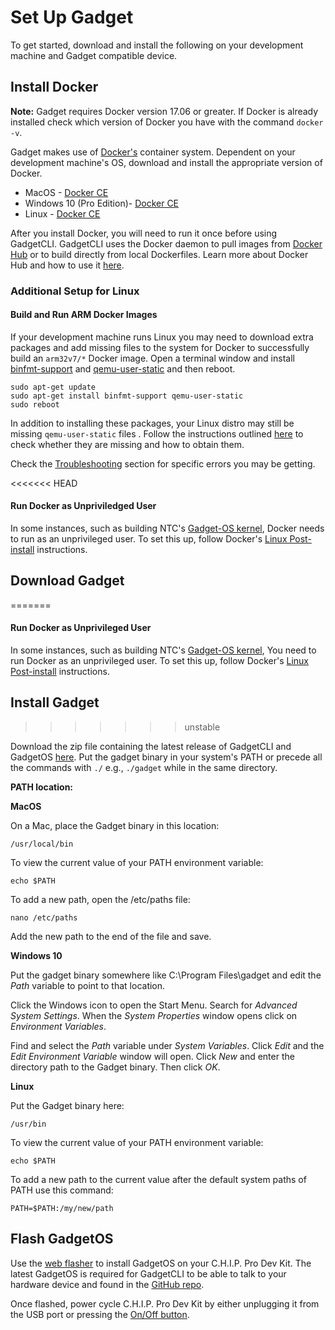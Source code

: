 # Set Up Gadget

To get started, download and install the following on your development machine and Gadget compatible device.

## Install Docker

**Note:** Gadget requires Docker version 17.06 or greater. If Docker is already installed check which version of Docker you have with the command `docker -v`.

Gadget makes use of [Docker's](https://www.docker.com/) container system. Dependent on your development machine's OS, download and install the appropriate version of Docker.

* MacOS - [Docker CE](https://store.docker.com/search?type=edition&offering=community)
* Windows 10 (Pro Edition)- [Docker CE](https://store.docker.com/search?type=edition&offering=community)
* Linux - [Docker CE](https://store.docker.com/search?type=edition&offering=community)

After you install Docker, you will need to run it once before using GadgetCLI. GadgetCLI uses the Docker daemon to pull images from [Docker Hub](https://hub.docker.com/) or to build directly from local Dockerfiles. Learn more about Docker Hub and how to use it [here](https://docs.docker.com/docker-hub/).

### Additional Setup for Linux

#### Build and Run ARM Docker Images

If your development machine runs Linux you may need to download extra packages and add missing files to the system for Docker to successfully build an `arm32v7/*` Docker image. Open a terminal window and install [binfmt-support](https://packages.debian.org/stretch/binfmt-support) and [qemu-user-static](https://packages.debian.org/stretch/qemu-user-static) and then reboot.

```
sudo apt-get update
sudo apt-get install binfmt-support qemu-user-static
sudo reboot
```
In addition to installing these packages, your Linux distro may still be missing `qemu-user-static` files . Follow the instructions outlined [here](https://github.com/computermouth/qemu-static-conf) to check whether they are missing and how to obtain them.

Check the [Troubleshooting](https://docs.getchip.com/gadget.html#troubleshooting) section for specific errors you may be getting.

<<<<<<< HEAD
#### Run Docker as Unpriviledged User

In some instances, such as building NTC's [Gadget-OS kernel](https://github.com/NextThingCo/Gadget-OS), Docker needs to run as an unprivileged user. To set this up, follow Docker's [Linux Post-install](https://docs.docker.com/engine/installation/linux/linux-postinstall/) instructions. 

## Download Gadget
=======
#### Run Docker as Unprivileged User

In some instances, such as building NTC's [Gadget-OS kernel](https://github.com/NextThingCo/Gadget-OS), You need to run Docker as an unprivileged user. To set this up, follow Docker's [Linux Post-install](https://docs.docker.com/engine/installation/linux/linux-postinstall/) instructions. 

## Install Gadget
>>>>>>> unstable

Download the zip file containing the latest release of GadgetCLI and GadgetOS [here](https://github.com/NextThingCo/gadgetcli/releases). Put the gadget binary in your system's PATH or precede all the commands with `./` e.g., `./gadget` while in the same directory.

**PATH location:**

**MacOS**

On a Mac, place the Gadget binary in this location:

```
/usr/local/bin
```

To view the current value of your PATH environment variable:

```
echo $PATH
```

To add a new path, open the /etc/paths file:

```
nano /etc/paths
```

Add the new path to the end of the file and save. 

**Windows 10**

Put the gadget binary somewhere like C:\Program Files\gadget and edit the *Path* variable to point to that location.

Click the Windows icon to open the Start Menu. Search for *Advanced System Settings*. When the *System Properties* window opens click on *Environment Variables*.

Find and select the *Path* variable under *System Variables*. Click *Edit* and the *Edit Environment Variable* window will open. Click *New* and enter the directory path to the Gadget binary. Then click *OK*.

**Linux**

Put the Gadget binary here:

```
/usr/bin
```

To view the current value of your PATH environment variable:

```
echo $PATH
```

To add a new path to the current value after the default system paths of PATH use this command:

```
PATH=$PATH:/my/new/path
``` 


## Flash GadgetOS 


Use the [web flasher](http://flash.getchip.com/pro) to install GadgetOS on your C.H.I.P. Pro Dev Kit. The latest GadgetOS is required for GadgetCLI to be able to talk to your hardware device and found in the [GitHub repo](https://github.com/NextThingCo/gadgetcli/releases).

Once flashed, power cycle C.H.I.P. Pro Dev Kit by either unplugging it from the USB port or pressing the [On/Off button](https://docs.getchip.com/chip_pro_devkit.html#power).
